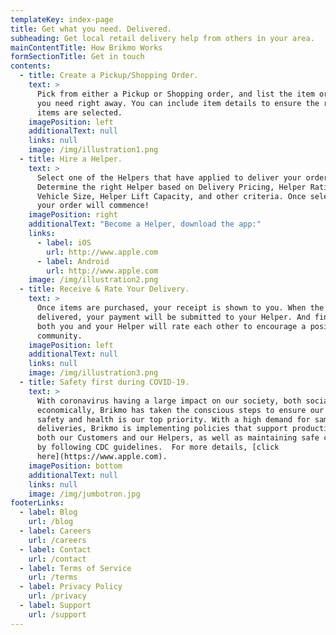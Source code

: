 ```yaml
---
templateKey: index-page
title: Get what you need. Delivered.
subheading: Get local retail delivery help from others in your area.
mainContentTitle: How Brikmo Works
formSectionTitle: Get in touch
contents:
  - title: Create a Pickup/Shopping Order.
    text: >
      Pick from either a Pickup or Shopping order, and list the item or items
      you need right away. You can include item details to ensure the right
      items are selected.
    imagePosition: left
    additionalText: null
    links: null
    image: /img/illustration1.png
  - title: Hire a Helper.
    text: >
      Select one of the Helpers that have applied to deliver your order.
      Determine the right Helper based on Delivery Pricing, Helper Rating,
      Vehicle Size, Helper Lift Capacity, and other criteria. Once selected,
      your order will commence!
    imagePosition: right
    additionalText: "Become a Helper, download the app:"
    links:
      - label: iOS
        url: http://www.apple.com
      - label: Android
        url: http://www.apple.com
    image: /img/illustration2.png
  - title: Receive & Rate Your Delivery.
    text: >
      Once items are purchased, your receipt is shown to you. When the items are
      delivered, your payment will be submitted to your Helper. And finally,
      both you and your Helper will rate each other to encourage a positive user
      community.
    imagePosition: left
    additionalText: null
    links: null
    image: /img/illustration3.png
  - title: Safety first during COVID-19.
    text: >
      With coronavirus having a large impact on our society, both socially and
      economically, Brikmo has taken the conscious steps to ensure our users'
      safety and health is our top priority. With a high demand for same-day
      deliveries, Brikmo is implementing policies that support productivity for
      both our Customers and our Helpers, as well as maintaining safe conditions
      by following CDC guidelines.  For more details, [click
      here](https://www.apple.com).
    imagePosition: bottom
    additionalText: null
    links: null
    image: /img/jumbotron.jpg
footerLinks:
  - label: Blog
    url: /blog
  - label: Careers
    url: /careers
  - label: Contact
    url: /contact
  - label: Terms of Service
    url: /terms
  - label: Privacy Policy
    url: /privacy
  - label: Support
    url: /support
---
```

